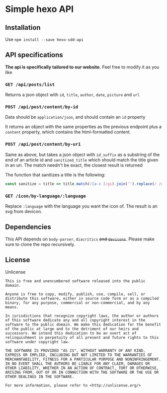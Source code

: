 # Simple hexo API

## Installation

Use `npm install --save hexo-sdd-api`

## API specifications

**The api is specifically tailored to our website.** Feel free to modify it as you like

### `GET /api/posts/list`

Returns a json object with `id`, `title`, `author`, `date`, `picture` and `url`

### `POST /api/post/content/by-id`

Data should be `application/json`, and should contain an `id` property

It returns an object with the same properties as the previous endpoint plus a `content` property,
which contains the html-formatted content.

### `POST /api/post/content/by-uri`

Same as above, but takes a json object with `id_suffix` as a substring of the end of an article id and `sanitized_title` which should match the
title given in an uri. The match needn't be exact, the closest result is returned

The function that sanitizes a title is the following: 

```javascript
const sanitize = title => title.match(/[a-z ]/gi).join('').replace(/ /g, '-').toLowerCase();
```

### `GET /icon/by-language/:language`

Replace `:language` with the language you want the icon of. The result is an svg from devicon.

## Dependencies

This API depends on `body-parser`, `diacritics` ~~and `devicons`~~. Please make sure to clone the repo recursively.

## License

Unlicense

```
This is free and unencumbered software released into the public domain.

Anyone is free to copy, modify, publish, use, compile, sell, or
distribute this software, either in source code form or as a compiled
binary, for any purpose, commercial or non-commercial, and by any
means.

In jurisdictions that recognize copyright laws, the author or authors
of this software dedicate any and all copyright interest in the
software to the public domain. We make this dedication for the benefit
of the public at large and to the detriment of our heirs and
successors. We intend this dedication to be an overt act of
relinquishment in perpetuity of all present and future rights to this
software under copyright law.

THE SOFTWARE IS PROVIDED "AS IS", WITHOUT WARRANTY OF ANY KIND,
EXPRESS OR IMPLIED, INCLUDING BUT NOT LIMITED TO THE WARRANTIES OF
MERCHANTABILITY, FITNESS FOR A PARTICULAR PURPOSE AND NONINFRINGEMENT.
IN NO EVENT SHALL THE AUTHORS BE LIABLE FOR ANY CLAIM, DAMAGES OR
OTHER LIABILITY, WHETHER IN AN ACTION OF CONTRACT, TORT OR OTHERWISE,
ARISING FROM, OUT OF OR IN CONNECTION WITH THE SOFTWARE OR THE USE OR
OTHER DEALINGS IN THE SOFTWARE.

For more information, please refer to <http://unlicense.org/>
```
